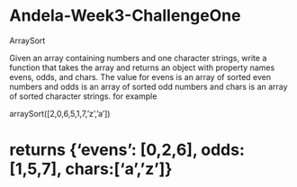 # Andela-Week3-ChallengeOne


ArraySort

Given an array containing numbers and one character strings, write a function that takes the array and returns an object with property names evens, odds, and chars. The value for evens is an array of sorted even numbers and odds is an array of sorted odd numbers and chars is an array of sorted character strings. for example

arraySort([2,0,6,5,1,7,’z’,’a’])

#	returns {‘evens’: [0,2,6], odds: [1,5,7], chars:[‘a’,’z’]}








